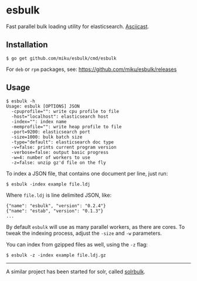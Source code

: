 esbulk
======

Fast parallel bulk loading utility for elasticsearch. [Asciicast](https://asciinema.org/a/5id2uazhw5faykujavgzns3mo).

Installation
------------

    $ go get github.com/miku/esbulk/cmd/esbulk

For `deb` or `rpm` packages, see: https://github.com/miku/esbulk/releases

Usage
-----

    $ esbulk -h
    Usage: esbulk [OPTIONS] JSON
      -cpuprofile="": write cpu profile to file
      -host="localhost": elasticsearch host
      -index="": index name
      -memprofile="": write heap profile to file
      -port=9200: elasticsearch port
      -size=1000: bulk batch size
      -type="default": elasticsearch doc type
      -v=false: prints current program version
      -verbose=false: output basic progress
      -w=4: number of workers to use
      -z=false: unzip gz'd file on the fly

To index a JSON file, that contains one document per line, just run:

    $ esbulk -index example file.ldj

Where `file.ldj` is line delimited JSON, like:

    {"name": "esbulk", "version": "0.2.4"}
    {"name": "estab", "version": "0.1.3"}
    ...

By default `esbulk` will use as many parallel workers, as there are cores.
To tweak the indexing process, adjust the `-size` and `-w` parameters.

You can index from gzipped files as well, using the `-z` flag:

    $ esbulk -z -index example file.ldj.gz

----

A similar project has been started for solr, called [solrbulk](https://github.com/miku/solrbulk).
